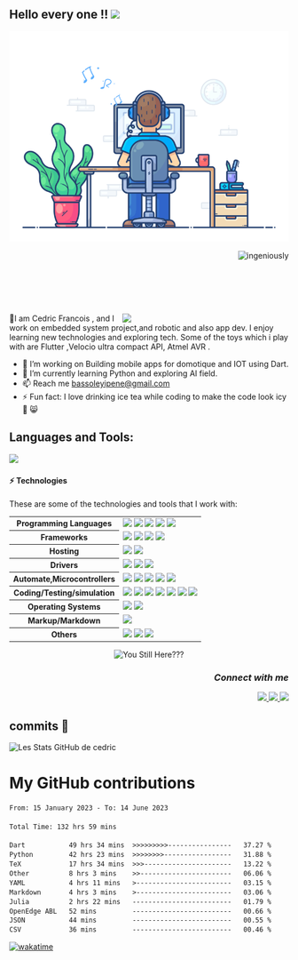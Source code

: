<h2 align="left">
 Hello every one !!
  <img src="https://github.com/mhmzdev/mhmzdev/blob/master/code.gif?raw=true" width="28">
</h2>
 <!--## [![Typing SVG](https://readme-typing-svg.herokuapp.com?size=28&center=true&width=800&lines=FrontEnd+Developer+;Python+Enthusiast;Learning+Cloud;Photographer)](https://git.io/typing-svg)-->
<!--https://media.giphy.com/media/hvRJCLFzcasrR4ia7z/giphy.gif -->


<!-- BANNER -->
<img  src="https://github.com/sumanshekhar698/sumanshekhar698/blob/main/assets/lofi_code.gif" />

<!-- Activity Stats -->

<!-- <p align="right">
  Visitor count<br>
  <img src="https://profile-counter.glitch.me/ingeniously/count.svg" />
</p> -->


<p align="right"> <img src="https://komarev.com/ghpvc/?username=ingeniously&label=Profile%20views&color=0e75b6&style=flat" alt="ingeniously" /> </p>

<!-- <p align="right">
   <img src="https://badges.pufler.dev/visits/sumanshekhar698/sumanshekhar698"/>
  <img src="https://badges.pufler.dev/years/sumanshekhar698"/>
  <img src="https://badges.pufler.dev/repos/sumanshekhar698"/>
  <img src="https://badges.pufler.dev/commits/monthly/sumanshekhar698" />
</p> -->

</br></br></br></br>

<!-- <img src="https://octodex.github.com/images/luchadortocat.png" width="300" align="right"> -->
<img src="https://octodex.github.com/images/murakamicat.png" width="300" align="right">

📍I am Cedric Francois , and I work on embedded system project,and robotic and also app dev.
I enjoy learning new technologies and exploring tech.
Some of the toys which i play with are Flutter ,Velocio ultra compact API, Atmel AVR .

- 🔭 I’m working on Building mobile apps for domotique and IOT using Dart.
- 🌱 I’m currently learning Python and exploring AI field.
- 📫 Reach me bassoleyipene@gmail.com
- ⚡ Fun fact: I love drinking ice tea while coding to make the code look icy🧊 😸

<!-- Tech Stack -->
 <!--<h2 align="center">Tech Stack <img src="https://github.com/sumanshekhar698/sumanshekhar698/blob/main/assets/laptop.gif" width="50"></h2>--> 

 <!--<p align="center">
<img src="https://img.shields.io/badge/-java-E34A86?style=flat-square&logo=java"/>
<img src="https://skillicons.dev/icons?style=flat-square&logo=html5&logoColor=white"/>
<img src="https://img.shields.io/badge/-CSS3-1572B6?style=flat-square&logo=css3"/>
<img src="https://img.shields.io/badge/-Bootstrap-563D7C?style=flat-square&logo=bootstrap"/>
<img src="https://img.shields.io/badge/-Heroku-430098?style=flat-square&logo=heroku"/>
<img src="https://img.shields.io/badge/-JavaScript-black?style=flat-square&logo=javascript"/>
<img src="https://img.shields.io/badge/-Nodejs-black?style=flat-square&logo=Node.js"/>
<img src="https://img.shields.io/badge/-React-black?style=flat-square&logo=react"/>
<img src="https://img.shields.io/badge/-MongoDB-black?style=flat-square&logo=mongodb"/>
<img src="https://img.shields.io/badge/-MySQL-black?style=flat-square&logo=mysql"/>
<img src="https://img.shields.io/badge/-Git-black?style=flat-square&logo=git"/>
<img src="https://img.shields.io/badge/-GitHub-black?style=flat-square&logo=github"/>
</p>  -->

<!-- ### Languages and Tools: -->
<h2 align="left">Languages and Tools:</h2>

<p align="left">
  <a href="https://skillicons.dev">
    <img src="https://skillicons.dev/icons?i=arduino,autocad,c,dart,firebase,vscode,git,github,latex,matlab,html,css,js,py,raspberrypi,cpp,stackoverflow,mysql,matlab,androidstudio,firebase,flutter,julia,latex,md,mysql,qt,tensorflow,docker,flutter,flask,postman,visualstudio,vscode&perline=12" /></a>
  </p>

  <!-- :zap:  -->

  <!-- SPOTIFY -->
  <!-- ![Spotify recently played](https://spotify-recently-played-readme.vercel.app/api?user=31oic64vjokwzjztg6nkacp6ngki) -->
  <!-- ![Alt text](https://spotify-recently-played-readme.vercel.app/api?user=31oic64vjokwzjztg6nkacp6ngki) -->

  <!-- https://arturssmirnovs.github.io/github-profile-readme-generator/ -->

<!-- <p align="right">
<a href="https://dev.to/sumanshekhar698" target="blank"><img align="center" src="https://raw.githubusercontent.com/rahuldkjain/github-profile-readme-generator/master/src/images/icons/Social/devto.svg" alt="sumanshekhar698" height="30" width="40" /></a>
<a href="https://twitter.com/bassoleyipene" target="blank"><img align="center" src="https://raw.githubusercontent.com/rahuldkjain/github-profile-readme-generator/master/src/images/icons/Social/twitter.svg" alt="bassoleyipene" height="30" width="40" /></a>
<a href="https://linkedin.com/in/sumanshekhar698" target="blank"><img align="center" src="https://raw.githubusercontent.com/rahuldkjain/github-profile-readme-generator/master/src/images/icons/Social/linked-in-alt.svg" alt="sumanshekhar698" height="30" width="40" /></a>
<a href="https://instagram.com/thenameissuman_" target="blank"><img align="center" src="https://raw.githubusercontent.com/rahuldkjain/github-profile-readme-generator/master/src/images/icons/Social/instagram.svg" alt="thenameissuman_" height="30" width="40" /></a>
</p> -->

<!-- <p align="center">
<a href="https://twitter.com/bassoleyipene" target="blank"><img align="center" src="https://cdn.jsdelivr.net/npm/simple-icons@3.0.1/icons/twitter.svg" alt="" height="30" width="40" /></a>
<a href="https://www.linkedin.com/in/sumanshekhar698/" target="blank"><img align="center" src="https://cdn.jsdelivr.net/npm/simple-icons@3.0.1/icons/linkedin.svg" alt="" height="30" width="40" /></a>
<a href="https://www.instagram.com/thenameissuman_/" target="blank"><img align="center" src="https://cdn.jsdelivr.net/npm/simple-icons@3.0.1/icons/instagram.svg" alt="" height="30" width="40" /></a>
<a href="https://github.com/sumanshekhar698" target="blank"><img align="center" src="https://cdn.jsdelivr.net/npm/simple-icons@3.0.1/icons/github.svg" alt="" height="30" width="40" /></a>
<a href="your link" target="blank"><img align="center" src="https://cdn.jsdelivr.net/npm/simple-icons@3.0.1/icons/youtube.svg" alt="" height="30" width="40" /></a>
</p> -->

<!--
<p align="left">
<a href = "https://linkedin.com/in/sumanshekhar698"><img src="https://img.icons8.com/fluent/48/000000/linkedin.png" width="30px"/></a>
<a href="https://www.hackerrank.com/suman_sumanshek1" ><img  src="https://raw.githubusercontent.com/rahuldkjain/github-profile-readme-generator/master/src/images/icons/Social/hackerrank.svg" alt="@aaryachopkar" width="30" /></a>
 <a href = "https://twitter.com/bassoleyipene"><img src="https://img.icons8.com/fluent/48/000000/twitter.png" width="30px"/></a>
</p> -->

#### ⚡ Technologies

These are some of the technologies and tools that I work with:

<table style="width:100%">
 <tr>
    <th>Programming Languages</th>
    <td>      
      <img src="https://img.shields.io/badge/-c-007396?style=flat-square&logo=c" />
      <img src="https://img.shields.io/badge/-dart-787CB5?style=flat-square&logo=dart" />
      <img src="https://img.shields.io/badge/-Python-ffff47?style=flat-square&logo=python" /> 
      <img src="https://img.shields.io/badge/-Julia-0078D67?style=flat-square&logo=julia" />  
     <img src="https://img.shields.io/badge/-Matlab-787CB5?style=flat-square&logo=matlab" /> 
   </td>
  </tr>
  <tr>
    <th>Frameworks</th>
    <td>
      <img src="https://img.shields.io/badge/-Qt-black?style=flat-square&logo=qt&logoColor=Crayola" />
      <img src="https://img.shields.io/badge/-Docker-black?style=flat-square&logo=docker&logoColor=Crayola" />
      <img src="https://img.shields.io/badge/-Git-black?style=flat-square&logo=git&logoColor=Crayola" />
      <img src="https://img.shields.io/badge/-Gradle-black?style=flat-square&logo=gradle&logoColor=green" />
    </td>
  </tr>
  <tr>
    <th>Hosting</th>
    <td>
      <img src="https://img.shields.io/badge/Firebase-FFCA28?style=flat-square&logo=firebase&logoColor=orange" />
     <img src="https://img.shields.io/badge/Flask-black?style=flat-square&logo=black&logoColor=orange" />
    </td>
  </tr>
  <tr>
  <th>Drivers</th>
  <td>
      <img src="https://img.shields.io/badge/SDI-FFCA28?style=flat-square&logo=SDI&logoColor=white" />
      <img src="https://img.shields.io/badge/TMC-FFCA28?style=flat-square&logo=TMC&logoColor=white" />
      <img src="https://img.shields.io/badge/Hy-FFCA28?style=flat-square&logo=HY&logoColor=white" />
    </td>
  </tr>
  <tr>
    <th>Automate,Microcontrollers</th>
    <td>
      <img src="https://img.shields.io/badge/-Velocio-black?style=flat-square&logo=velocio" /> 
      <img src="https://img.shields.io/badge/-OMRON-black?style=flat-square&logo=velocio" /> 
      <img src="https://img.shields.io/badge/-Avr-181717?style=flat-square&logo=Avr" />
      <img src="https://img.shields.io/badge/-PIC-181717?style=flat-square&logo=PIC" />
      <img src="https://img.shields.io/badge/-Node MCU-181717?style=flat-square&logo=Avr" />
    </td>
  </tr>
  <tr>
    <th>Coding/Testing/simulation</th>
    <td>
      <img src="https://img.shields.io/badge/-Virtual%20Box-%238D6748?style=flat-square&logo=virtual&logoColor=white" />
      <img src="https://img.shields.io/badge/Android%20Studio-007396.svg?&style=flat-square&logo=Atmel&logoColor=white" />
      <img src="https://img.shields.io/badge/Atmel%20Studio-C51A4A.svg?&style=flat-square&logo=Atmel&logoColor=white" />
      <img src="https://img.shields.io/badge/Mplab-25A162.svg?&style=flat-square&logo=Mplab&logoColor=white" />
       <img src="https://img.shields.io/badge/Matlab-25A162.svg?&style=flat-square&logo=Matlab&logoColor=white" />
       <img src="https://img.shields.io/badge/Arduino%20IDE-00979D.svg?&style=flat-square&logo=Arduino&logoColor=white" />
       <img src="https://img.shields.io/badge/Vbuilder-%23000000.svg?&style=flat-square&logo=builder&logoColor=white" />  
    </td>
  </tr>
  <tr>
    <th>Operating Systems</th>
    <td>
      <img src="https://img.shields.io/badge/Windows-0078D6?style=flat-square&logo=windows&logoColor=white" />
      <img src="https://img.shields.io/badge/Linux-000000.svg?&style=flat-square&logo=linux&logoColor=white" />
    </td>
  </tr>
  <tr>
    <th>Markup/Markdown</th>
    <td>
      <img src="https://img.shields.io/badge/Markdown-%23000000.svg?&style=flat-square&logo=markdown&logoColor=white" />
    </td>
  </tr>
  <tr>
    <th>Others</th>
    <td>
      <img src="https://img.shields.io/badge/-RaspberryPi-C51A4A?style=flat-square&logo=raspberry-pi&logoColor=white" />
      <img src="https://img.shields.io/badge/-Arduino-00979D?style=flat-square&logo=Arduino&logoColor=white" />
      <img src="https://img.shields.io/badge/-Esp32-%23000000?style=flat-square&logo=Arduino&logoColor=white" />
    </td>
  </tr>
  
</table>


  <p align="center">
  <img src="assets/header.png" alt="You Still Here???"/>
</p>

  <!-- SOCIAL LINKS -->

<i><h3 align="right">Connect with me</h3></i>

<p align="right">
  <a href="https://www.linkedin.com/in/cedric-fran%C3%A7ois-bassole/">
    <img src="https://img.shields.io/badge/LinkedIn-%230077B5.svg?logo=linkedin&logoColor=white" />
  </a>
  <a href="https://stackoverflow.com/users/19126942/suman-shekhar">
    <img src="https://img.shields.io/badge/-Stackoverflow-FE7A16?logo=stack-overflow&logoColor=white" />
  </a>
  <a href="https://twitter.com/bassoleyipene">
    <img src="https://img.shields.io/badge/Twitter-%231DA1F2.svg?logo=Twitter&logoColor=white" />
  </a>

<h2>commits 🐍</h2>

<!--   <img src="https://github.com/sumanshekhar698/sumanshekhar698/blob/main/assets/snake.gif" width="50"></h2> -->

![Les Stats GitHub de cedric](https://github-readme-stats.vercel.app/api?username=ingeniously&show_icons=true&theme=radical)
# My GitHub contributions 
<!--START_SECTION:waka-->

```txt
From: 15 January 2023 - To: 14 June 2023

Total Time: 132 hrs 59 mins

Dart           49 hrs 34 mins  >>>>>>>>>----------------   37.27 %
Python         42 hrs 23 mins  >>>>>>>>-----------------   31.88 %
TeX            17 hrs 34 mins  >>>----------------------   13.22 %
Other          8 hrs 3 mins    >>-----------------------   06.06 %
YAML           4 hrs 11 mins   >------------------------   03.15 %
Markdown       4 hrs 3 mins    >------------------------   03.06 %
Julia          2 hrs 22 mins   -------------------------   01.79 %
OpenEdge ABL   52 mins         -------------------------   00.66 %
JSON           44 mins         -------------------------   00.55 %
CSV            36 mins         -------------------------   00.46 %
```

<!--END_SECTION:waka-->
[![wakatime](https://wakatime.com/badge/user/cbf6242e-4e94-4ddb-b2e1-00f138829c35.svg)](https://wakatime.com/@cbf6242e-4e94-4ddb-b2e1-00f138829c35)
